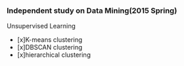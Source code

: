 ### Independent study on Data Mining(2015 Spring)

Unsupervised Learning
* [x]K-means clustering
* [x]DBSCAN clustering
* [x]hierarchical clustering


